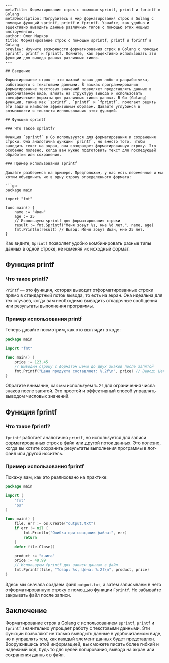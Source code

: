 ```
---
metaTitle: Форматирование строк с помощью sprintf, printf и fprintf в Golang
metaDescription: Погрузитесь в мир форматирования строк в Golang с помощью функций sprintf, printf и fprintf. Узнайте, как удобно и эффективно выводить данные различных типов с помощью этих мощных инструментов.
author: Олег Марков
title: Форматирование строк с помощью sprintf, printf и fprintf в Golang
preview: Изучите возможности форматирования строк в Golang с помощью sprintf, printf и fprintf. Поймите, как эффективно использовать эти функции для вывода данных различных типов.
---

## Введение

Форматирование строк — это важный навык для любого разработчика, работающего с текстовыми данными. В языках программирования форматирование текстовых значений позволяет представлять данные в удобочитаемом виде, влиять на структуру вывода и использовать специфические форматы для различных типов данных. В Go (Golang) функции, такие как `sprintf`, `printf` и `fprintf`, помогают решить эти задачи наиболее эффективным образом. Давайте углубимся в возможности и тонкости использования этих функций.

## Функция sprintf

### Что такое sprintf?

Функция `sprintf` в Go используется для форматирования и сохранения строки. Она аналогична функции `printf`, но вместо того, чтобы выводить текст на экран, она возвращает форматированную строку. Это особенно полезно, когда вам нужно подготовить текст для последующей обработки или сохранения.

### Пример использования sprintf

Давайте разберемся на примере. Предположим, у нас есть переменные и мы хотим объединить их в одну строку определенного формата:

```go
package main

import "fmt"

func main() {
    name := "Иван"
    age := 25
    // Используем sprintf для форматирования строки
    result := fmt.Sprintf("Меня зовут %s, мне %d лет.", name, age)
    fmt.Println(result) // Вывод: Меня зовут Иван, мне 25 лет.
}
```

Как видите, `Sprintf` позволяет удобно комбинировать разные типы данных в одной строке, не изменяя их исходный формат.

## Функция printf

### Что такое printf?

`Printf` — это функция, которая выводит отформатированные строки прямо в стандартный поток вывода, то есть на экран. Она идеальна для тех случаев, когда вам необходимо выводить отладочные сообщения или результаты выполнения программы.

### Пример использования printf

Теперь давайте посмотрим, как это выглядит в коде:

```go
package main

import "fmt"

func main() {
    price := 123.45
    // Выводим строку с форматом цены до двух знаков после запятой
    fmt.Printf("Цена продукта составляет: %.2f\n", price) // Вывод: Цена продукта составляет: 123.45
}
```

Обратите внимание, как мы используем `%.2f` для ограничения числа знаков после запятой. Это простой и эффективный способ управлять выводом числовых значений.

## Функция fprintf

### Что такое fprintf?

`fprintf` работает аналогично `printf`, но используется для записи форматированных строк в файл или другой поток данных. Это полезно, когда вы хотите сохранить результаты выполнения программы в лог-файл или другой носитель.

### Пример использования fprintf

Покажу вам, как это реализовано на практике:

```go
package main

import (
    "fmt"
    "os"
)

func main() {
    file, err := os.Create("output.txt")
    if err != nil {
        fmt.Println("Ошибка при создании файла:", err)
        return
    }
    defer file.Close()

    product := "книга"
    price := 49.99
    // Используем fprintf для записи данных в файл
    fmt.Fprintf(file, "Товар: %s, Цена: %.2f\n", product, price)
}
```

Здесь мы сначала создаем файл `output.txt`, а затем записываем в него отформатированную строку с помощью функции `Fprintf`. Не забывайте закрывать файл после записи.

## Заключение

Форматирование строк в Golang с использованием `sprintf`, `printf` и `fprintf` значительно упрощает работу с текстовыми данными. Эти функции позволяют не только выводить данные в удобочитаемом виде, но и управлять тем, как каждый элемент данных будет представлен. Вооружившись этой информацией, вы сможете писать более гибкий и надежный код, будь то для целей логирования, вывода на экран или сохранения данных в файл.
```
